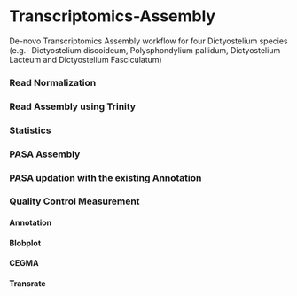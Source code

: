 # Transcriptomics-Assembly
De-novo Transcriptomics Assembly workflow for four Dictyostelium species (e.g.- Dictyostelium discoideum, Polysphondylium pallidum, Dictyostelium Lacteum and Dictyostelium Fasciculatum)

### Read Normalization
### Read Assembly using Trinity
### Statistics
### PASA Assembly
### PASA updation with the existing Annotation
### Quality Control Measurement
#### Annotation
#### Blobplot
#### CEGMA
#### Transrate


